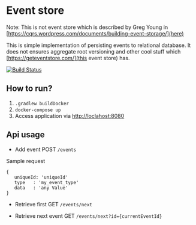 # Event store

Note: This is not event store which is described by Greg Young in 
[https://cqrs.wordpress.com/documents/building-event-storage/](here)

This is simple implementation of persisting events to relational database. 
It does not ensures aggregate root versioning and other cool stuff which [https://geteventstore.com/](this event store) has.
 
[![Build Status](https://travis-ci.org/modestukasai/event-store.svg?branch=master)](https://travis-ci.org/modestukasai/event-store)

## How to run?

1. `.gradlew buildDocker`
2. `docker-compose up`
3. Access application via [http://loclahost:8080](http://loclahost:8080)

## Api usage

* Add event POST `/events` 

Sample request
```
{
   uniqueId: 'uniqueId'
   type   : 'my_event_type'
   data   : 'any Value'
}
```

* Retrieve first GET `/events/next`

* Retrieve next event GET `/events/next?id={currentEventId}` 